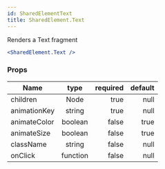 ```yaml
---
id: SharedElementText
title: SharedElement.Text
---
```


Renders a Text fragment

``` jsx
<SharedElement.Text />
```

### Props

| Name          |      type     |   required | default |
| ------------- | :-----------: | -----:   | -----:   |
| children      |   Node        | true | null |
| animationKey     |   string    |   true | null |
| animateColor      |   boolean        | false | true |
| animateSize      |   boolean        | false | true |
| className      |   string        | false | null |
| onClick      |   function        | false | null |
